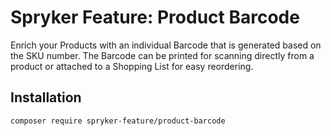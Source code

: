 # Spryker Feature: Product Barcode

Enrich your Products with an individual Barcode that is generated based on the SKU number. The Barcode can be printed for scanning directly from a product or attached to a Shopping List for easy reordering.

## Installation

```
composer require spryker-feature/product-barcode
```
